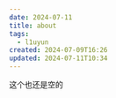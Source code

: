 ```yaml
---
date: 2024-07-11
title: about
tags:
  - l1uyun
created: 2024-07-09T16:26
updated: 2024-07-11T10:34
---
```


这个也还是空的